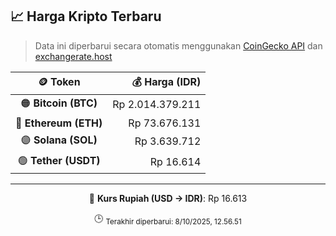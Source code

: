 

<!-- HARGA_KRIPTO -->
## 📈 Harga Kripto Terbaru

> Data ini diperbarui secara otomatis menggunakan [CoinGecko API](https://www.coingecko.com/) dan [exchangerate.host](https://exchangerate.host/)

<div align="center">

| 🪙 Token | 💰 Harga (IDR) |
|:------:|---------------:|
| 🟠 **Bitcoin (BTC)**   | Rp 2.014.379.211 |
| 🔵 **Ethereum (ETH)**  | Rp 73.676.131 |
| 🟣 **Solana (SOL)**    | Rp 3.639.712 |
| 🟢 **Tether (USDT)**   | Rp 16.614 |

---

💱 **Kurs Rupiah (USD → IDR)**: Rp 16.613

🕒 <sub>Terakhir diperbarui: 8/10/2025, 12.56.51</sub>

</div>
<!-- /HARGA_KRIPTO -->